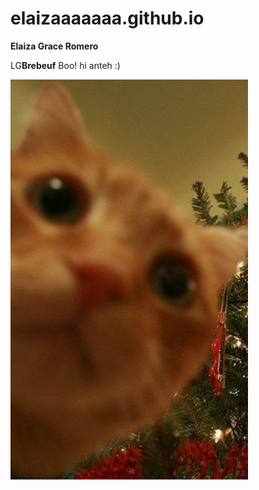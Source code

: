 # elaizaaaaaaa.github.io
**Elaiza Grace Romero**

LG**Brebeuf**
Boo! hi anteh :)

![alt text](https://github.com/elaizaaaaaa/elaiza.github.io/blob/main/b8f8e2cf-8a80-41a5-9b40-73884d78d873.jpg?raw=true.jpg)
